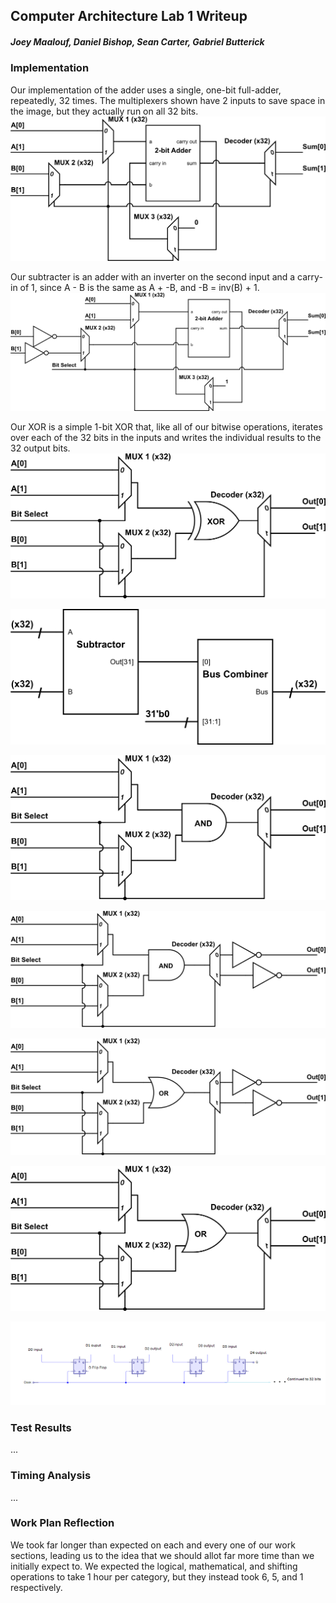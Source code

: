 ## Computer Architecture Lab 1 Writeup

##### Joey Maalouf, Daniel Bishop, Sean Carter, Gabriel Butterick


### Implementation
Our implementation of the adder uses a single, one-bit full-adder, repeatedly, 32 times. The multiplexers shown have 2 inputs to save space in the image, but they actually run on all 32 bits.
![add](Images/Adder.PNG)

Our subtracter is an adder with an inverter on the second input and a carry-in of 1, since A - B is the same as A + -B, and -B = inv(B) + 1.
![sub](Images/Subtractor.png)

Our XOR is a simple 1-bit XOR that, like all of our bitwise operations, iterates over each of the 32 bits in the inputs and writes the individual results to the 32 output bits.
![xor](Images/Xor.png)

![slt](Images/LessThAn.png)

![and](Images/And.png)

![nand](Images/Nand.png)

![nor](Images/Nor.png)

![or](Images/Or.png)

![shft](Images/Shifter.png)

### Test Results
...

### Timing Analysis
...

### Work Plan Reflection
We took far longer than expected on each and every one of our work sections, leading us to the idea that we should allot far more time than we initially expect to. We expected the logical, mathematical, and shifting operations to take 1 hour per category, but they instead took 6, 5, and 1 respectively.
